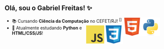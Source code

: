 ## Olá, sou o Gabriel Freitas! ✨

- 📚 Cursando **Ciência da Computação** no CEFET/RJ! <sup>[<img align="right" height="60" width="60" src="https://raw.githubusercontent.com/devicons/devicon/master/icons/python/python-original.svg">]</sup> <sup>[<img align="right" height="60" width="60" src="https://raw.githubusercontent.com/devicons/devicon/master/icons/html5/html5-original.svg">](https://link-do-seu-site-ou-repositorio)</sup> <sup>[<img align="right" height="60" width="60" src="https://raw.githubusercontent.com/devicons/devicon/master/icons/css3/css3-original.svg">](https://link-do-seu-site-ou-repositorio)</sup> <sup>[<img align="right" height="60" width="60" src="https://raw.githubusercontent.com/devicons/devicon/master/icons/javascript/javascript-original.svg">](https://link-do-seu-site-ou-repositorio)</sup>
- 📝 Atualmente estudando **Python** e **HTML/CSS/JS**!
